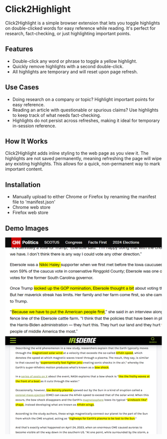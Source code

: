 # Click2Highlight

Click2Highlight is a simple browser extension that lets you toggle highlights on double-clicked words for easy reference while reading. It's perfect for research, fact-checking, or just highlighting important points. 

## Features

- Double-click any word or phrase to toggle a yellow highlight.
- Quickly remove highlights with a second double-click.
- All highlights are temporary and will reset upon page refresh.
  
## Use Cases

- Doing research on a company or topic? Highlight important points for easy reference.
- Reading an article with questionable or spurious claims? Use highlights to keep track of what needs fact-checking.
- Highlights do not persist across refreshes, making it ideal for temporary in-session reference.

## How It Works

Click2Highlight adds inline styling to the web page as you view it. The highlights are not saved permanently, meaning refreshing the page will wipe any existing highlights. This allows for a quick, non-permanent way to mark important content.

## Installation

- Manually upload to either Chrome or Firefox by renaming the manifest file to 'manifest.json'
- Chrome web store
- Firefox web store

## Demo Images 

![Demo Image](demo1.png)
![Demo Image](demo2.png)
